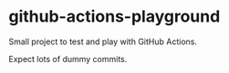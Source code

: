 # github-actions-playground

Small project to test and play with GitHub Actions.

Expect lots of dummy commits.
